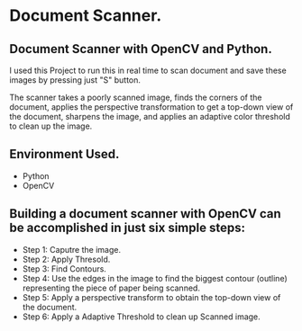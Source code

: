# Document Scanner.

## Document Scanner with OpenCV and Python.

I used this Project to run this in real time to scan document and save these images by pressing just "S" button.

The scanner takes a poorly scanned image, finds the corners of the document, applies the perspective transformation to get a top-down view of the document, sharpens the image, and applies an adaptive color threshold to clean up the image.

## Environment Used.
* Python
* OpenCV

## Building a document scanner with OpenCV can be accomplished in just six simple steps:

* Step 1: Caputre the image.
* Step 2: Apply Thresold.
* Step 3: Find Contours.
* Step 4: Use the edges in the image to find the biggest contour (outline) representing the piece of paper being scanned.
* Step 5: Apply a perspective transform to obtain the top-down view of the document.
* Step 6: Apply a Adaptive Threshold to clean up Scanned image.
